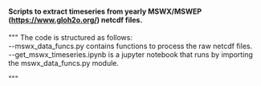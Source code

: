 #### Scripts to extract timeseries from yearly MSWX/MSWEP (https://www.gloh2o.org/) netcdf files.  
"""
The code is structured as follows:  
--mswx_data_funcs.py contains functions to process the raw netcdf files.  
--get_mswx_timeseries.ipynb is a jupyter notebook that runs by importing the mswx_data_funcs.py module.

"""

